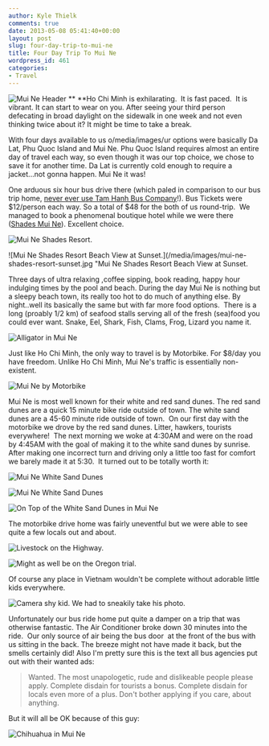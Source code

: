 ```yaml
---
author: Kyle Thielk
comments: true
date: 2013-05-08 05:41:40+00:00
layout: post
slug: four-day-trip-to-mui-ne
title: Four Day Trip To Mui Ne
wordpress_id: 461
categories:
- Travel
---
```

![](/media/images/mui-ne-featured.jpg "Mui Ne Header")
**
**Ho Chi Minh is exhilarating.  It is fast paced.  It is vibrant. It can start to wear on you. After seeing your third person defecating in broad daylight on the sidewalk in one week and not even thinking twice about it? It might be time to take a break.

With four days available to us o/media/images/ur options were basically Da Lat, Phu Quoc Island and Mui Ne. Phu Quoc Island requires almost an entire day of travel each way, so even though it was our top choice, we chose to save it for another time. Da Lat is currently cold enough to require a jacket...not gonna happen. Mui Ne it was!

One arduous six hour bus drive there (which paled in comparison to our bus trip home, [never ever use Tam Hanh Bus Company](http://www.tripadvisor.com/ShowTopic-g1009804-i12979-k5272484-Tam_Hanh_Bus_Company-Mui_Ne_Phan_Thiet_Binh_Thuan_Province.html)!). Bus Tickets were $12/person each way. So a total of $48 for the both of us round-trip.  We managed to book a phenomenal boutique hotel while we were there ([Shades Mui Ne](http://shadesmuine.com/home/)). Excellent choice.

![Mui Ne Shades Resort.](/media/images/mui-ne-shades-resort.jpg "Mui Ne Shades Resort.")

![Mui Ne Shades Resort Beach View at Sunset.](/media/images/mui-ne-shades-resort-sunset.jpg "Mui Ne Shades Resort Beach View at Sunset.

Three days of ultra relaxing ,coffee sipping, book reading, happy hour indulging times by the pool and beach. During the day Mui Ne is nothing but a sleepy beach town, its really too hot to do much of anything else. By night..well its basically the same but with far more food options.  There is a long (proably 1/2 km) of seafood stalls serving all of the fresh (sea)food you could ever want. Snake, Eel, Shark, Fish, Clams, Frog, Lizard you name it.

![Alligator in Mui Ne](/media/images/alligator-for-dinner.jpg "Alligator anyone?")

Just like Ho Chi Minh, the only way to travel is by Motorbike. For $8/day you have freedom. Unlike Ho Chi Minh, Mui Ne's traffic is essentially non-existent.

![Mui Ne by Motorbike](/media/images/mui-ne-by-motorbike.jpg "Mui Ne by Motorbike")

Mui Ne is most well known for their white and red sand dunes. The red sand dunes are a quick 15 minute bike ride outside of town. The white sand dunes are a 45-60 minute ride outside of town.  On our first day with the motorbike we drove by the red sand dunes. Litter, hawkers, tourists everywhere!  The next morning we woke at 4:30AM and were on the road by 4:45AM with the goal of making it to the white sand dunes by sunrise. After making one incorrect turn and driving only a little too fast for comfort we barely made it at 5:30.  It turned out to be totally worth it:

![Mui Ne White Sand Dunes](/media/images/mui-ne-white-sand-dunes.jpg "Mui Ne White Sand Dunes")

![Mui Ne White Sand Dunes](/media/images/mui-ne-white-sand-dunes-2.jpg "Mui Ne White Sand Dunes")

![On Top of the White Sand Dunes in Mui Ne](/media/images/mui-ne-white-sand-dunes-3.jpg "On Top of the White Sand Dunes in Mui Ne")

The motorbike drive home was fairly uneventful but we were able to see quite a few locals out and about.

![Livestock on the Highway.](/media/images/livestock-on-the-highway.jpg "Livestock on the Highway.")

![Might as well be on the Oregon trial.](/media/images/oxen-drawn-carriage.jpg "Might as well be on the Oregon trial.")

Of course any place in Vietnam wouldn't be complete without adorable little kids everywhere.

![Camera shy kid. We had to sneakily take his photo.](/media/images/sneaky-shot-of-kid.jpg "Camera shy kid. We had to sneakily take his photo.")

Unfortunately our bus ride home put quite a damper on a trip that was otherwise fantastic. The Air Conditioner broke down 30 minutes into the ride.  Our only source of air being the bus door  at the front of the bus with us sitting in the back. The breeze might not have made it back, but the smells certainly did! Also I'm pretty sure this is the text all bus agencies put out with their wanted ads:


<blockquote>Wanted. The most unapologetic, rude and dislikeable people please apply. Complete disdain for tourists a bonus. Complete disdain for locals even more of a plus. Don't bother applying if you care, about anything.</blockquote>


But it will all be OK because of this guy:

![Chihuahua in Mui Ne](/media/images/chiuaha.jpg "Chihuahua in Mui Ne")

